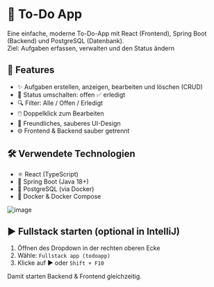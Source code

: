 # 📝 To-Do App

Eine einfache, moderne To-Do-App mit React (Frontend), Spring Boot (Backend) und PostgreSQL (Datenbank).  
Ziel: Aufgaben erfassen, verwalten und den Status ändern

## 🚀 Features

- ✨ Aufgaben erstellen, anzeigen, bearbeiten und löschen (CRUD)
- 🔄 Status umschalten: offen ✅ erledigt
- 🔍 Filter: Alle / Offen / Erledigt
- 🖱️ Doppelklick zum Bearbeiten
- 🎨 Freundliches, sauberes UI-Design
- 🌐 Frontend & Backend sauber getrennt

## 🛠️ Verwendete Technologien

- ⚛️ React (TypeScript)
- 🎯 Spring Boot (Java 18+)
- 🐘 PostgreSQL (via Docker)
- 🐳 Docker & Docker Compose

![image](https://github.com/user-attachments/assets/17d8d65f-5ef6-468c-8dce-3857df385fd1)


## ▶️ Fullstack starten (optional in IntelliJ)

1. Öffnen des Dropdown in der rechten oberen Ecke
2. Wähle: `Fullstack app (todoapp)`
3. Klicke auf ▶ oder `Shift + F10`

Damit starten Backend & Frontend gleichzeitig.
